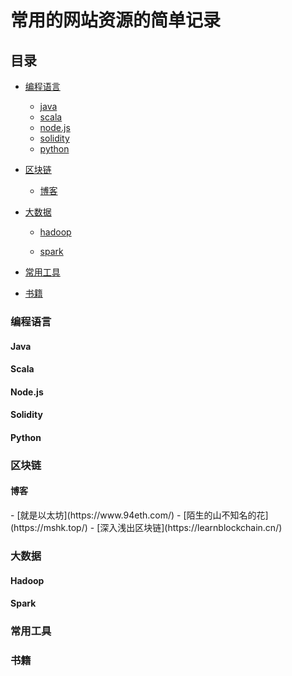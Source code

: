 # 常用的网站资源的简单记录

## 目录

  * [编程语言](#1.1)

    * [java](#1.1.1)
    * [scala](#1.1.2)
    * [node.js](#1.1.3)
    * [solidity](#1.1.4)
    * [python](#1.1.5)

  * [区块链](#1.2)

    * [博客](#1.2.1)

  * [大数据](#1.3)

    * [hadoop](#1.3.1)

    * [spark](#1.3.2)

  * [常用工具](#1.4)

  * [书籍](#1.5)

<h3 id="1.1">编程语言</h3>

<h4 id="1.1.1">Java</h4>

<h4 id="1.1.2">Scala</h4>

<h4 id="1.1.3">Node.js</h4>

<h4 id="1.1.4">Solidity</h4>

<h4 id="1.1.4">Python</h4>

<h3 id="1.2">区块链</h3>


<h4 id="1.2.1">博客</h4>
- [就是以太坊](https://www.94eth.com/)
- [陌生的山不知名的花](https://mshk.top/)
- [深入浅出区块链](https://learnblockchain.cn/)

<h3 id="1.3">大数据</h3>

<h4 id="1.3.1">Hadoop</h4>

<h4 id="1.3.2">Spark</h4>

<h3 id="1.4">常用工具</h3>

<h3 id="1.5">书籍</h3>





